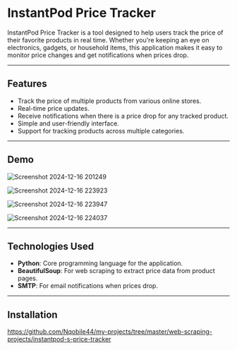 # InstantPod Price Tracker

InstantPod Price Tracker is a tool designed to help users track the price of their favorite products in real time. Whether you're keeping an eye on electronics, gadgets, or household items, this application makes it easy to monitor price changes and get notifications when prices drop.

---

## Features

- Track the price of multiple products from various online stores.
- Real-time price updates.
- Receive notifications when there is a price drop for any tracked product.
- Simple and user-friendly interface.
- Support for tracking products across multiple categories.

---

## Demo

![Screenshot 2024-12-16 201249](https://github.com/user-attachments/assets/ceba2f3d-8727-4f3f-afed-040454a1f733)

![Screenshot 2024-12-16 223923](https://github.com/user-attachments/assets/c85c112b-5358-4294-b38d-0792cc07846f)

![Screenshot 2024-12-16 223947](https://github.com/user-attachments/assets/d5408dd6-4ed1-4685-98fe-5e97653a21c1)

![Screenshot 2024-12-16 224037](https://github.com/user-attachments/assets/dc174a37-39a3-4cc8-b9d4-e080f4d29d93)

---

## Technologies Used

- **Python**: Core programming language for the application.
- **BeautifulSoup**: For web scraping to extract price data from product pages.
- **SMTP**: For email notifications when prices drop.

---

## Installation
   https://github.com/Nqobile44/my-projects/tree/master/web-scraping-projects/instantpod-s-price-tracker
